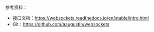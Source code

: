 

参考资料：

- 接口文档：https://websockets.readthedocs.io/en/stable/intro.html
- Git：https://github.com/aaugustin/websockets

